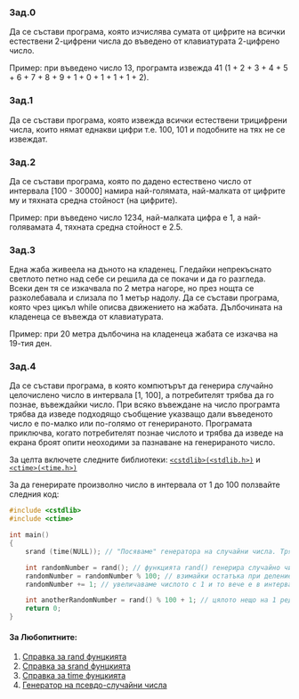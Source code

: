 ### Зад.0
Да се състави програма, която изчислява сумата от цифрите на всички естествени 2-цифрени числа до въведено от клавиатурата 2-цифрено число.

Пример: при въведено число 13, програмта извежда 41 (1 + 2 + 3 + 4 + 5 + 6 + 7 + 8 + 9 + 1 + 0 + 1 + 1 + 1 + 2).

### Зад.1
Да се състави програма, която извежда всички естествени трицифрени числа, които нямат еднакви цифри т.е. 100, 101 и подобните на тях не се извеждат.

### Зад.2
Да се състави програма, която по дадено естествено число от интервала [100 - 30000] намира най-голямата, най-малката от цифрите му и тяхната средна стойност (на цифрите).

Пример: при въведено число 1234, най-малката цифра е 1, а най-голявамата 4, тяхната средна стойност е 2.5.

### Зад.3
Една жаба живеела на дъното на кладенец. Гледайки непрекъснато светлото петно над себе си решила да се покачи и да го разгледа. Всеки ден тя се изкачвала по 2 метра нагоре, но през нощта се разколебавала и слизала по 1 метър надолу.
Да се състави програма, която чрез цикъл while описва движението на жабата. Дълбочината на кладенеца се въвежда от клавиатурата.

Пример: при 20 метра дълбочина на кладенеца жабата се изкачва на 19-тия ден.

### Зад.4
Да се състави програма, в която компютърът да генерира случайно целочислено число в интервала [1, 100], а потребителят трябва да го познае, въвеждайки число. При всяко въвеждане на число програмта трябва да изведе подходящо съобщение указващо дали въведеното число е по-мaлко или по-голямо от генерираното. Програмата приключва, когато потребителят познае числото и трябва да изведе на екрана броят опити неоходими за пазнаване на генерираното число.

За целта включете следните библиотеки: [`<cstdlib>(<stdlib.h>)`](http://www.cplusplus.com/reference/cstdlib/) и [`<ctime>(<time.h>)`](http://www.cplusplus.com/reference/ctime/)

За да генерирате произволно число в интервала от 1 до 100 ползвайте следния код:

```c++
#include <cstdlib>
#include <ctime>

int main()
{
	srand (time(NULL)); // "Посяваме" генератора на случайни числа. Трябва да се направи само веднъж!

	int randomNumber = rand(); // функцията rand() генерира случайно число от тип int
	randomNumber = randomNumber % 100; // взимайки остатъка при деление на 100, ограничаваме числото в интервала [0, 99]
	randomNumber += 1; // увеличаваме числото с 1 и то вече е в интервала [1, 100]

	int anotherRandomNumber = rand() % 100 + 1; // цялото нещо на 1 ред
	return 0;
}
```

#### За Любопитните:
1. [Справка за rand фунцкията](http://en.cppreference.com/w/cpp/numeric/random/rand)
2. [Справка за srand фунцкията](http://en.cppreference.com/w/cpp/numeric/random/srand)
2. [Справка за time фунцкията](http://en.cppreference.com/w/cpp/chrono/c/time)
3. [Генератор на псевдо-случайни числа](https://en.wikipedia.org/wiki/Pseudorandom_number_generator)
